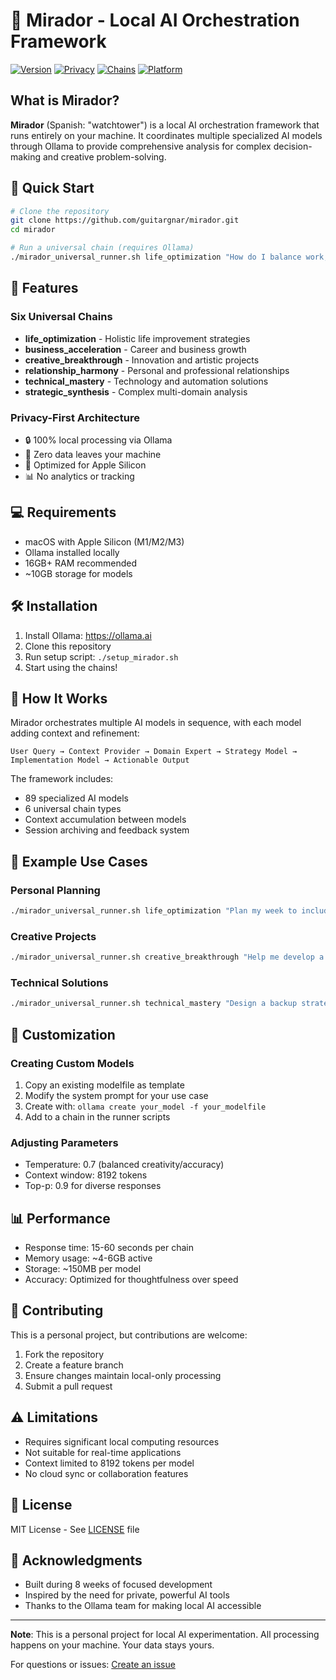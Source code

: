 # 🏰 Mirador - Local AI Orchestration Framework

[![Version](https://img.shields.io/badge/Version-5.0.0-gold?style=for-the-badge)](https://github.com/guitargnar/mirador/releases)
[![Privacy](https://img.shields.io/badge/Privacy-Local%20Only-green?style=for-the-badge&logo=shield)](https://github.com/guitargnar/mirador)
[![Chains](https://img.shields.io/badge/Universal%20Chains-6-blue?style=for-the-badge&logo=link)](https://github.com/guitargnar/mirador)
[![Platform](https://img.shields.io/badge/Platform-Apple%20Silicon-black?style=for-the-badge&logo=apple)](https://github.com/guitargnar/mirador)

## What is Mirador?

**Mirador** (Spanish: "watchtower") is a local AI orchestration framework that runs entirely on your machine. It coordinates multiple specialized AI models through Ollama to provide comprehensive analysis for complex decision-making and creative problem-solving.

## 🚀 Quick Start

```bash
# Clone the repository
git clone https://github.com/guitargnar/mirador.git
cd mirador

# Run a universal chain (requires Ollama)
./mirador_universal_runner.sh life_optimization "How do I balance work, family, and personal projects?"
```

## 🎯 Features

### Six Universal Chains
- **life_optimization** - Holistic life improvement strategies
- **business_acceleration** - Career and business growth
- **creative_breakthrough** - Innovation and artistic projects
- **relationship_harmony** - Personal and professional relationships
- **technical_mastery** - Technology and automation solutions
- **strategic_synthesis** - Complex multi-domain analysis

### Privacy-First Architecture
- 🔒 100% local processing via Ollama
- 🚫 Zero data leaves your machine
- 🍎 Optimized for Apple Silicon
- 📊 No analytics or tracking

## 💻 Requirements

- macOS with Apple Silicon (M1/M2/M3)
- Ollama installed locally
- 16GB+ RAM recommended
- ~10GB storage for models

## 🛠️ Installation

1. Install Ollama: https://ollama.ai
2. Clone this repository
3. Run setup script: `./setup_mirador.sh`
4. Start using the chains!

## 📖 How It Works

Mirador orchestrates multiple AI models in sequence, with each model adding context and refinement:

```
User Query → Context Provider → Domain Expert → Strategy Model → Implementation Model → Actionable Output
```

The framework includes:
- 89 specialized AI models
- 6 universal chain types
- Context accumulation between models
- Session archiving and feedback system

## 🎨 Example Use Cases

### Personal Planning
```bash
./mirador_universal_runner.sh life_optimization "Plan my week to include exercise, family time, and project work"
```

### Creative Projects
```bash
./mirador_universal_runner.sh creative_breakthrough "Help me develop a concept for a mobile app that solves a real problem"
```

### Technical Solutions
```bash
./mirador_universal_runner.sh technical_mastery "Design a backup strategy for my personal data"
```

## 🔧 Customization

### Creating Custom Models
1. Copy an existing modelfile as template
2. Modify the system prompt for your use case
3. Create with: `ollama create your_model -f your_modelfile`
4. Add to a chain in the runner scripts

### Adjusting Parameters
- Temperature: 0.7 (balanced creativity/accuracy)
- Context window: 8192 tokens
- Top-p: 0.9 for diverse responses

## 📊 Performance

- Response time: 15-60 seconds per chain
- Memory usage: ~4-6GB active
- Storage: ~150MB per model
- Accuracy: Optimized for thoughtfulness over speed

## 🤝 Contributing

This is a personal project, but contributions are welcome:

1. Fork the repository
2. Create a feature branch
3. Ensure changes maintain local-only processing
4. Submit a pull request

## ⚠️ Limitations

- Requires significant local computing resources
- Not suitable for real-time applications
- Context limited to 8192 tokens per model
- No cloud sync or collaboration features

## 📜 License

MIT License - See [LICENSE](LICENSE) file

## 🙏 Acknowledgments

- Built during 8 weeks of focused development
- Inspired by the need for private, powerful AI tools
- Thanks to the Ollama team for making local AI accessible

---

**Note**: This is a personal project for local AI experimentation. All processing happens on your machine. Your data stays yours.

For questions or issues: [Create an issue](https://github.com/guitargnar/mirador/issues)